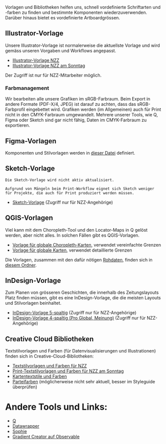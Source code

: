 Vorlagen und Bibliotheken helfen uns, schnell vordefinierte Schriftarten und -farben zu finden und bestimmte Komponenten wiederzuverwenden. Darüber hinaus bietet es vordefinierte Artboardgrössen.

## Illustrator-Vorlage

Unsere Illustrator-Vorlage ist normalerweise die aktuellste Vorlage und wird gemäss unseren Vorgaben und Workflows angepasst.

- [Illustrator-Vorlage NZZ](https://nzzmg.sharepoint.com/:u:/s/nzz_st/EQ8GaLs5Pn9PlFVq1mwgXzUBge2XZe8CqtEwjzsrn69Izw?e=rhQeq8)
- [Illustrator-Vorlage NZZ am Sonntag](https://nzzmg.sharepoint.com/:u:/s/nzz_st/ERR19rPzmUFBv9W1vjIqvP4BiroWsGhUF9aLUuc05L87Og?e=RsunaI)

Der Zugriff ist nur für NZZ-Mitarbeiter möglich.

### Farbmanagement

Wir bearbeiten alle unsere Grafiken im sRGB-Farbraum.
Beim Export in andere Formate (PDF-X/4, JPEG) ist darauf zu achten, dass das sRGB-Farbprofil eingebettet wird.
Grafiken werden (im Allgemeinen) auch für Print nicht in den CMYK-Farbraum umgewandelt.
Mehrere unserer Tools, wie Q, Figma oder Sketch sind gar nicht fähig, Daten im CMYK-Farbraum zu exportieren.

## Figma-Vorlagen

Komponenten und Stilvorlagen werden in [dieser Datei](https://www.figma.com/design/lf3dvBGXKPWhRQok0Wm0WI/Styleguide?node-id=0-1&t=gz00Rouvo2zfw5mi-1) definiert.

## Sketch-Vorlage

```hint|warning
Die Sketch-Vorlage wird nicht aktiv aktualisiert.

Aufgrund von Mängeln beim Print-Workflow eignet sich Sketch weniger für Projekte, die auch für Print produziert werden müssen.
```

- [Sketch-Vorlage](https://nzzmg.sharepoint.com/:u:/s/nzz_st/EcJEAa-3_5dOn1ROnOcHOR8Bo_VH8huKAwh9T_IJJ47Sgg?e=gT8xhl) (Zugriff nur für NZZ-Angehörige)

## QGIS-Vorlagen

Viel kann mit dem Choropleth-Tool und den Locator-Maps in Q gelöst werden, aber nicht alles. In solchen Fällen gibt es QGIS-Vorlagen.

- [Vorlage für globale Choropleth-Karten](https://nzzmg.sharepoint.com/:u:/s/nzz_st/EQ6x_Kaw5qNGtCqxiurikYEBkp6LECqtmVkAmzBwfu5UZA?e=s19JG0), verwendet vereinfachte Grenzen
- [Vorlage für globale Karten](https://nzzmg.sharepoint.com/:u:/s/nzz_st/EWjrod8sM3VIvRprUYgcJY0BOp_MEEl_ILxKLMczOdjjug?e=JG5Pa3), verwendet detaillierte Grenzen

Die Vorlagen, zusammen mit den dafür nötigen [Rohdaten](https://nzzmg.sharepoint.com/:f:/s/nzz_st/Entvon5NmBBHv_xqlnnlUeMB11XpRXCMADwrKijhCvsJLg?e=N3ewiY), finden sich in [diesem Ordner](https://nzzmg.sharepoint.com/:f:/s/nzz_st/EjJKPfx9QKpBuk5FPlqnVXUBT90UifG2mIJQIZWb-83ezw?e=boi31o).


## InDesign-Vorlage

Zum Planen von grösseren Geschichten, die innerhalb des Zeitungslayouts Platz finden müssen, gibt es eine InDesign-Vorlage, die die meisten Layouts und Stilvorlagen beinhaltet.

- [InDesign-Vorlage 5-spaltig](https://nzzmg.sharepoint.com/:u:/s/nzz_st/ERp7n0masMpOqCRR35JocdQBhRU2GHbN6CqVIDqYN-Ueqg?e=yMQffC) (Zugriff nur für NZZ-Angehörige)
- [InDesign-Vorlage 4-spaltig (Pro Global, Meinung)](https://nzzmg.sharepoint.com/:u:/s/nzz_st/ESswX97s-u5Gh-0nImx-va4BqXjPrWq0lyqtlgUvXHFX-w?e=wp5HhZ) (Zugriff nur für NZZ-Angehörige)

## Creative Cloud Bibliotheken

Textstilvorlagen und Farben (für Datenvisualisierungen und Illustrationen) finden sich in Creative-Cloud-Bibliotheken:

- [Textstilvorlagen und Farben für NZZ](https://shared-assets.adobe.com/link/10687913-a7ed-44a0-5b8b-bfae70b83abe)
- [Print-Textstilvorlagen und Farben für NZZ am Sonntag](https://shared-assets.adobe.com/link/91a0ca82-4df4-4059-4740-3a65c8c5cc94)
- [Kartentextstile und Farben](https://adobe.ly/2KK2rpq)
- [Parteifarben](https://adobe.ly/2KN4zNj) (möglicherweise nicht sehr aktuell, besser im Styleguide überprüfen)


# Andere Tools und Links:

- [Q](https://q.st.nzz.ch/login)
- [Datawrapper](https://app.datawrapper.de/archive/team/nzz/)
- [Sophie](https://storytelling.nzz.ch/tools/sophie-styleguide/)
- [Gradient Creator auf Observable](https://observablehq.com/@nzzvisuals/gradient-creator)
